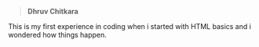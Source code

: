>**Dhruv Chitkara**

This is my first experience in coding when i started with HTML basics and i wondered how things happen.
